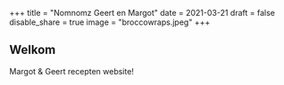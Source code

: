 +++
title = "Nomnomz Geert en Margot"
date = 2021-03-21
draft = false
disable_share = true
image = "broccowraps.jpeg"
+++

## Welkom

Margot & Geert recepten website!